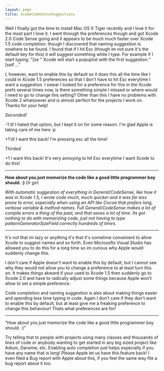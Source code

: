 ```yaml
---
layout: page
title: XcodeCodeSenseSuggestions
---
```


Well I finally got the time to install Mac OS X Tiger recently and I love it for the most part I love it. I went through the preferences though and got Xcode 2.0 Code Sense going and it appears to be much much faster over Xcode 1.5 code completion. though I discovered that naming suggestion is nowhere to be found. I found that if I hit Esc (though im not sure it's the default key for this) it will suggest something while I type. For example if I start typing:
"[se " Xcode will start a popuplist with the first suggestion "[self ..."

I, however, want to enable this by default so it does this all the time like I could in Xcode 1.5 preferences so that I don't have to hit Esc everytime I want a suggestion. I swear I looked for a preference for this in the Xcode prefs several times now, is there something simple I missed or where would I need to go to change this setting? Other than this I have no problems with Xcode 2 whatsoever and is almost perfect for the projects I work on. Thanks for your help!

*Seconded!*

-1'd! I hated that option, but I kept it on for some reason. I'm glad Apple is taking care of me here :p

+1'd! I want this back! I'm pressing esc all the time!

Thirded

+1 I want this back! It's very annoying to hit Esc everytime I want Xcode to do this!

----

**How about you just memorize the code like a good little programmer boy should. :)** *Or girl.*

*With automatic suggestion of *everything* in General/CodeSense, like how it was in Xcode 1.5, I wrote code much, much quicker and it was far less prone to error, especially when using an API like Cocoa that prefers long, verbose variable & method names. Full General/CodeSense makes a lot of compile errors a thing of the past, and that saves a *lot* of time. Its got nothing to do with memorizing code, just not having to type patternGeneratorSizeField correctly hundreds of times.*

----

It's not that im lazy or anything it's that it's sometime convenient to allow Xcode to suggest names and so forth. Even Microsofts Visual Studio has allowed you to do this for a long time so im curious why Apple would suddenly change this.

I don't care if Apple doesn't want to enable this by default, but I cannot see why they would not allow you to change a preference to at least turn this on. It makes things akward if your used to Xcode 1.5 then suddenly go to Xcode 2.0 and have to radically adjust some things because Apple won't allow to set a simple preference. 

Code completion and naming suggestion is also about making things easier and spending less time typing in code. Again I don't care if they don't want to enable this by default, but at least give me a freaking preference to change this behaviour! Thats what preferences are for!

----

"How about you just memorize the code like a good little programmer boy should. :)"

Try telling that to people with projects using many classes and thousands of lines of code or anybody wanting to get started in any big sized project like Adium, Darwine, etc. Enabling auto completion just helps especially if you have any name that is long! Please Apple let us have this feature back! I even filed a Bug report with Apple about this, if you feel the same way file a bug report about it too.
